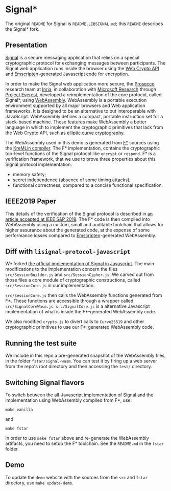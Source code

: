 # Signal*

The original `README` for Signal is `README.LIBSIGNAL.md`; this `README` describes the Signal* fork.

## Presentation

[Signal](https://signal.org/) is a secure messaging application that relies on a special cryptographic protocol for exchanging messages between participants. The Signal web application runs inside the browser using the [Web Crypto API](https://developer.mozilla.org/en-US/docs/Web/API/Web_Crypto_API) and [Emscripten](http://kripken.github.io/emscripten-site/)-generated Javascript code for encryption.


In order to make the Signal web application more secure, the [Prosecco](https://prosecco.gforge.inria.fr/) research team at [Inria](https://inria.fr), in collaboration with [Microsoft Research](https://www.microsoft.com/en-us/research) through [Project Everest](https://project-everest.github.io/), developed a reimplementation of the core protocol, called Signal*, using [WebAssembly](https://webassembly.org/). WebAssembly is a portable execution environment supported by all major browsers and Web application frameworks. It is designed to be an alternative to but interoperable with JavaScript. WebAssembly defines a compact, portable instruction set for a stack-based machine. These features make WebAssembly a better language in which to implement the cryptographic primitives that lack from the Web Crypto API, such as [elliptic curve cryptography](https://en.wikipedia.org/wiki/Curve25519).

The WebAssembly used in this demo is generated from [F\*](https://www.fstar-lang.org/) sources using the [KreMLin compiler](https://github.com/FStarLang/kremlin). The F\* implementation, contains the cryptographic top-level functions of the Signal protocol like `encrypt` or `respond`. F\* is a verification framework, that we use to prove three properties about this Signal protocol implementation:
* memory safety;
* secret independence (absence of some timing attacks);
* functional correctness, compared to a concise functional specification.

## IEEE2019 Paper

This details of the verification of the Signal protocol is described in [an article accepted at IEEE S&amp;P 2019](https://www.computer.org/csdl/proceedings-article/sp/2019/666000b002/19skg8v5fZS). The F\* code is then compiled into WebAssembly using a custom, small and auditable toolchain that allows for higher assurance about the generated code, at the expense of some performance losses compared to [Emscripten](https://emscripten.org/)-generated WebAssembly.

## Diff with `lisignal-protocol-javascript`

We forked [the official implementation of Signal in Javascript](https://github.com/signalapp/libsignal-protocol-javascript). The main modifications to the implementation concern the files `src/SessionBuilder.js` and `src/SessionCipher.js`. We carved out from those files a core module of cryptographic constructions, called `src/SessionCore.js` in our implementation.

`src/SessionCore.js` then calls the WebAssembly functions generated from F\*. These functions are accessible through a wrapper called `src/SignalCoreWasm.js`. `src/SignalCore.js` is a alternative Javascript implementation of what is inside the F\*-generated WebAssembly code.

We also modified `crypto.js` to divert calls to `Curve25519` and other cryptographic primitives to use our F\*-generated WebAssembly code.

## Running the test suite

We include in this repo a pre-generated snapshot of the WebAssembly files, in the folder `fstar/signal-wasm`. You can test it by firing up a web server from the repo's root directory and then accessing the `test/` directory.

## Switching Signal flavors

To switch between the all-Javascript implementation of Signal and the implementation
using WebAssembly compiled from F\*, use:

    make vanilla

and

    make fstar

In order to use `make fstar` above and re-generate the WebAssembly artifacts, you need to setup the F\* toolchain. See the `README.md` in the `fstar` folder.

## Demo

To update the `demo` website with the sources from the `src` and `fstar` directory,
use `make update-demo`.
